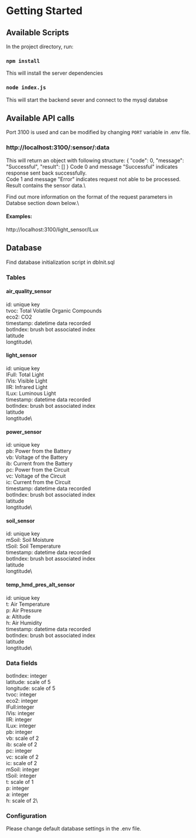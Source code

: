 # Getting Started

## Available Scripts

In the project directory, run:

### `npm install`

This will install the server dependencies

### `node index.js`

This will start the backend sever and connect to the mysql databse

## Available API calls

Port 3100 is used and can be modified by changing `PORT` variable in .env file.

### http://localhost:3100/:sensor/:data

This will return an object with following structure:
{
    "code": 0,
    "message": "Successful",
    "result": []
}
Code 0 and message "Successful" indicates response sent back successfully.\
Code 1 and message "Error" indicates request not able to be processed.\
Result contains the sensor data.\

Find out more information on the format of the request parameters in Databse section down below.\

#### Examples: 

http://localhost:3100/light_sensor/lLux


## Database

Find database initialization script in dbInit.sql

### Tables
#### air_quality_sensor
id: unique key\
tvoc: Total Volatile Organic Compounds\
eco2: CO2\
timestamp: datetime data recorded\
botIndex: brush bot associated index \
latitude\
longtitude\
#### light_sensor
id: unique key\
lFull: Total Light\
lVis: Visible Light\
lIR: Infrared Light\
lLux: Luminous Light\
timestamp: datetime data recorded\
botIndex: brush bot associated index \
latitude\
longtitude\
#### power_sensor
id: unique key\
pb: Power from the Battery\
vb: Voltage of the Battery\
ib: Current from the Battery\
pc: Power from the Circuit\
vc: Voltage of the Circuit\
ic: Current from the Circuit\
timestamp: datetime data recorded\
botIndex: brush bot associated index \
latitude\
longtitude\
#### soil_sensor
id: unique key\
mSoil: Soil Moisture\
tSoil: Soil Temperature\
timestamp: datetime data recorded\
botIndex: brush bot associated index \
latitude\
longtitude\
#### temp_hmd_pres_alt_sensor
id: unique key\
t: Air Temperature\
p: Air Pressure\
a: Altitude\
h: Air Humidity\
timestamp: datetime data recorded\
botIndex: brush bot associated index \
latitude\
longtitude\

### Data fields
botIndex: integer\
latitude: scale of 5\
longitude: scale of 5\
tvoc: integer\
eco2: integer\
lFull:integer\
lVis: integer\
lIR: integer\
lLux: integer\
pb: integer\
vb: scale of 2\
ib: scale of 2\
pc: integer\
vc: scale of 2\
ic: scale of 2\
mSoil: integer\
tSoil: integer\
t: scale of 1\
p: integer\
a: integer\
h: scale of 2\

### Configuration

Please change default database settings in the .env file.